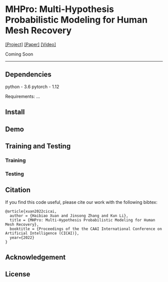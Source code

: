 # MHPro: Multi-Hypothesis Probabilistic Modeling for Human Mesh Recovery
[[Project]](http://cic.tju.edu.cn/faculty/likun/projects/MHPro/) [[Paper]](https://...) [[Video]](https://...)

Coming Soon

---

## Dependencies
python - 3.6
pytorch - 1.12


Requirements:
...

## Install

## Demo

## Training and Testing

### Training

### Testing

## Citation
If you find this code useful, please cite our work with the following bibtex:
```
@article{xuan2022cicai,
  author = {Haibiao Xuan and Jinsong Zhang and Kun Li},
  title = {MHPro: Multi-Hypothesis Probabilistic Modeling for Human Mesh Recovery},
  booktitle = {Proceedings of the the CAAI International Conference on Artificial Intelligence (CICAI)},
  year={2022}
}
```

## Acknowledgement

## License
